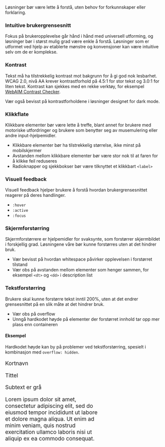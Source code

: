 Løsninger bør være lette å forstå, uten behov for forkunnskaper eller forklaring.

### Intuitive brukergrensesnitt

Fokus på brukeropplevelse går hånd i hånd med universell utforming, og løsninger bør i størst mulig grad være enkle å forstå. Løsninger som er utformet ved hjelp av etablerte mønstre og konvensjoner kan være intuitive selv om de er komplekse.

### Kontrast

Tekst må ha tilstrekkelig kontrast mot bakgrunn for å gi god nok lesbarhet. WCAG 2.0, nivå AA krever kontrastforhold på 4.5:1 for stor tekst og 3.0:1 for liten tekst. Kontrast kan sjekkes med en rekke verktøy, for eksempel [WebAIM Contrast Checker](https://webaim.org/resources/contrastchecker/).

Vær også bevisst på kontrastforholdene i løsninger designet for dark mode.

### Klikkflate

Klikkbare elementer bør være lette å treffe, blant annet for brukere med motoriske utfordringer og brukere som benytter seg av musemulering eller andre input-hjelpemidler.

-   Klikkbare elementer bør ha tilstrekkelig størrelse, ikke minst på mobilskjermer
-   Avstanden mellom klikkbare elementer bør være stor nok til at faren for å klikke feil reduseres
-   Radioknapper og sjekkbokser bør være tilknyttet et klikkbart `<label>`

### Visuell feedback

Visuell feedback hjelper brukere å forstå hvordan brukergrensesnittet reagerer på deres handlinger.

-   `:hover`
-   `:active`
-   `:focus`

### Skjermforstørring

Skjermforstørrere er hjelpemidler for svaksynte, som forstørrer skjermbildet i forskjellig grad. Løsningene våre bør kunne forstørres uten at det hindrer bruk.

-   Vær bevisst på hvordan whitespace påvirker opplevelsen i forstørret tilstand
-   Vær obs på avstanden mellom elementer som henger sammen, for eksempel `<dt>` og `<dd>` i description list

### Tekstforstørring

Brukere skal kunne forstørre tekst inntil 200%, uten at det endrer grensesnittet på en slik måte at det hindrer bruk.

-   Vær obs på overflow
-   Unngå hardkodet høyde på elementer der forstørret innhold tar opp mer plass enn containeren

<div class="sb1ds-do-dont">
    <h4 class="sb1ds-do-dont__header sb1ds-do-dont__header--dont">Eksempel</h4>
    <p class="sb1ds-do-dont__description ffe-small-text">Hardkodet høyde kan by på problemer ved tekstforstørring, spesielt i kombinasjon med <code>overflow: hidden</code>.</p>
    <div class="sb1ds-do-dont__example">
        <div class="ffe-card-base ffe-text-card" style="max-width: 300px; font-size: 125%; margin-bottom: 0;"><p class="ffe-card-component ffe-card-component--card-name">Kortnavn</p><p class="ffe-card-component ffe-card-component--title ffe-card-component--title--overflow-ellipsis">Tittel</p><span class="ffe-card-component ffe-card-component--subtext">Subtext er grå</span><p class="ffe-card-component ffe-card-component--text" style="height: 115px;">Lorem ipsum dolor sit amet, consectetur adipiscing elit, sed do eiusmod tempor incididunt ut labore et dolore magna aliqua. Ut enim ad minim veniam, quis nostrud exercitation ullamco laboris nisi ut aliquip ex ea commodo consequat.</p></div>
    </div>
</div>
